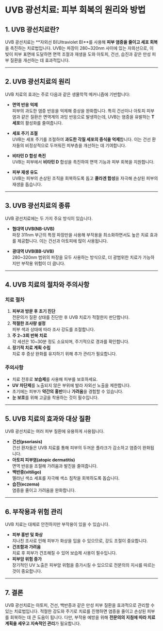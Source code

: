 # UVB 광선치료: 피부 회복의 원리와 방법

## 1. UVB 광선치료란?  
UVB 광선치료는 **자외선 B(Ultraviolet B)**를 사용해 **피부 염증을 줄이고 세포 회복**을 촉진하는 치료법입니다. UVB는 파장이 280~320nm 사이에 있는 자외선으로, 이 빛이 피부 표면에 도달하면 면역 조절과 재생을 도와 아토피, 건선, 습진과 같은 만성 피부 질환을 개선하는 데 효과적입니다.

---

## 2. UVB 광선치료의 원리  
UVB 치료의 효과는 주로 다음과 같은 생물학적 메커니즘에 기반합니다:

- **면역 반응 억제**  
  피부의 과도한 염증 반응을 억제해 증상을 완화합니다. 특히 건선이나 아토피 피부염과 같은 질환은 면역계의 과잉 반응으로 발생하는데, UVB는 염증을 유발하는 **T세포**의 활성화를 줄여줍니다.

- **세포 주기 조절**  
  UVB는 세포 주기를 조절하여 **과도한 각질 세포의 증식을 억제**합니다. 이는 건선 환자들의 비정상적으로 두꺼워진 피부층을 개선하는 데 기여합니다.

- **비타민 D 합성 촉진**  
  UVB는 피부에서 **비타민 D** 합성을 촉진하여 면역 기능과 피부 회복을 지원합니다.

- **피부 재생 유도**  
  UVB는 피부의 손상된 조직을 회복하도록 돕고 **콜라겐 합성**을 자극해 손상된 피부의 재생을 돕습니다.

---

## 3. UVB 광선치료의 종류  
UVB 광선치료에는 두 가지 주요 방식이 있습니다.

- **협대역 UVB(NB-UVB)**  
  파장 311nm 부근의 특정 파장만을 사용해 부작용을 최소화하면서도 높은 치료 효과를 제공합니다. 이는 건선과 아토피에 많이 사용됩니다.

- **광대역 UVB(BB-UVB)**  
  280~320nm 범위의 파장을 모두 사용하는 방식으로, 더 광범위한 치료가 가능하지만 부작용 위험이 더 큽니다.

---

## 4. UVB 치료의 절차와 주의사항  
### 치료 절차  
1. **피부과 방문 후 초기 진단**  
   전문의가 질환 상태를 진단한 후 UVB 치료가 적절한지 판단합니다.  
2. **적절한 조사량 설정**  
   피부 색과 상태에 따라 조사 강도를 조절합니다.  
3. **주 2~3회 반복 치료**  
   각 세션은 10~30분 정도 소요되며, 주기적으로 경과를 확인합니다.  
4. **장기적 치료 계획 수립**  
   치료 후 증상 완화를 유지하기 위해 추가 관리가 필요합니다.

### 주의사항  
- 치료 전후로 **보습제**를 사용해 피부를 보호하세요.  
- **UV 차단제**를 노출되지 않은 부위에 발라 자외선 노출을 제한합니다.  
- 초기에는 피부가 **약간의 홍반**이나 **가려움**을 경험할 수 있습니다.  
- **눈 보호**를 위해 고글을 착용하는 것이 필수입니다.

---

## 5. UVB 치료의 효과와 대상 질환  
UVB 광선치료는 여러 피부 질환에 유용하게 사용됩니다.

- **건선(psoriasis)**  
  건선 환자들은 UVB 치료를 통해 피부의 두꺼운 플라크가 감소하고 염증이 완화됩니다.  
- **아토피 피부염(atopic dermatitis)**  
  면역 반응을 조절해 가려움과 발진을 줄여줍니다.  
- **백반증(vitiligo)**  
  멜라닌 색소 세포를 자극해 색소 침착을 회복하도록 돕습니다.  
- **습진(eczema)**  
  염증을 줄이고 가려움을 완화합니다.

---

## 6. 부작용과 위험 관리  
UVB 치료는 대체로 안전하지만 부작용이 있을 수 있습니다.

- **피부 홍반 및 화상**  
  지나친 조사로 인해 피부가 화상을 입을 수 있으므로, 강도 조절이 중요합니다.  
- **건조함과 가려움**  
  치료 후 피부가 건조해질 수 있어 보습제 사용이 필수입니다.  
- **피부암 위험 증가**  
  장기적인 UV 노출은 피부암 위험을 증가시킬 수 있으므로 전문의의 지시를 따르는 것이 중요합니다.

---

## 7. 결론  
UVB 광선치료는 아토피, 건선, 백반증과 같은 만성 피부 질환을 효과적으로 관리할 수 있는 치료법입니다. 적절한 강도와 주기로 치료를 진행하면 염증을 줄이고 손상된 피부를 회복하는 데 큰 도움이 됩니다. 다만, 부작용 예방을 위해 **전문의의 지침에 따라 치료 계획을 세우고 지속적인 관리**가 필요합니다.